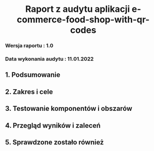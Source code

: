 # <center>Raport z audytu aplikacji e-commerce-food-shop-with-qr-codes</center>
### Wersja raportu : 1.0
### Data wykonania audytu : 11.01.2022
## 1. Podsumowanie
## 2. Zakres i cele 
## 3. Testowanie komponentów i obszarów
## 4. Przegląd wyników i zaleceń 
## 5. Sprawdzone zostało również
